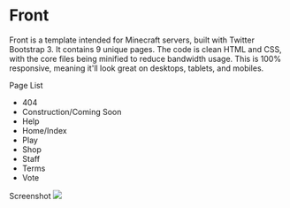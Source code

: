 # Front
Front is a template intended for Minecraft servers, built with Twitter Bootstrap 3. It contains 9 unique pages. The code is clean HTML and CSS, with the core files being minified to reduce bandwidth usage. This is 100% responsive, meaning it'll look great on desktops, tablets, and mobiles.

Page List
- 404
- Construction/Coming Soon
- Help
- Home/Index
- Play
- Shop
- Staff
- Terms
- Vote

Screenshot
<img src="http://i.imgur.com/LEhYLZq.png">

